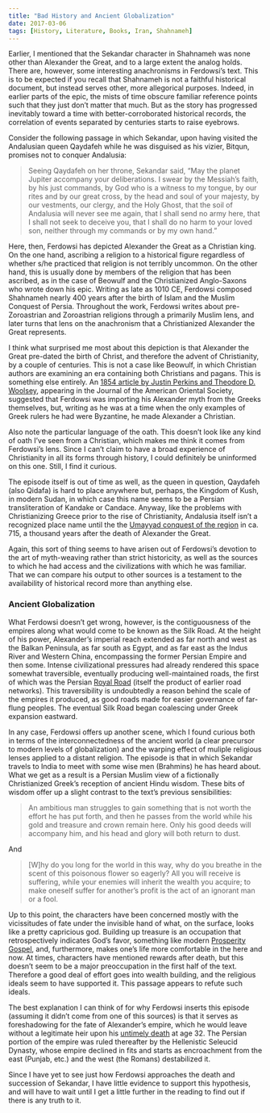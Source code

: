 ```yaml
---
title: "Bad History and Ancient Globalization"
date: 2017-03-06
tags: [History, Literature, Books, Iran, Shahnameh]
---
```

Earlier, I mentioned that the Sekandar character in Shahnameh was none other than Alexander the Great, and to a large extent the analog holds. There are, however, some interesting anachronisms in Ferdowsi’s text. This is to be expected if you recall that Shahnameh is not a faithful historical document, but instead serves other, more allegorical purposes. Indeed, in earlier parts of the epic, the mists of time obscure familiar reference points such that they just don’t matter that much. But as the story has progressed inevitably toward a time with better-corroborated historical records, the correlation of events separated by centuries starts to raise eyebrows.

Consider the following passage in which Sekandar, upon having visited the Andalusian queen Qaydafeh while he was disguised as his vizier, Bitqun, promises not to conquer Andalusia:
> Seeing Qaydafeh on her throne, Sekandar said, “May the planet Jupiter accompany your deliberations. I swear by the Messiah’s faith, by his just commands, by God who is a witness to my tongue, by our rites and by our great cross, by the head and soul of your majesty, by our vestments, our clergy, and the Holy Ghost, that the soil of Andalusia will never see me again, that I shall send no army here, that I shall not seek to deceive you, that I shall do no harm to your loved son, neither through my commands or by my own hand.”

Here, then, Ferdowsi has depicted Alexander the Great as a Christian king. On the one hand, ascribing a religion to a historical figure regardless of whether s/he practiced that religion is not terribly uncommon. On the other hand, this is usually done by members of the religion that has been ascribed, as in the case of Beowulf and the Christianized Anglo-Saxons who wrote down his epic. Writing as late as 1010 CE, Ferdowsi composed Shahnameh nearly 400 years after the birth of Islam and the Muslim Conquest of Persia. Throughout the work, Ferdowsi writes about pre-Zoroastrian and Zoroastrian religions through a primarily Muslim lens, and later turns that lens on the anachronism that a Christianized Alexander the Great represents.

I think what surprised me most about this depiction is that Alexander the Great pre-dated the birth of Christ, and therefore the advent of Christianity, by a couple of centuries. This is not a case like Beowulf, in which Christian authors are examining an era containing both Christians and pagans. This is something else entirely. An [1854 article by Justin Perkins and Theodore D. Woolsey](http://www.jstor.org/stable/592285?seq=2#page_scan_tab_contents), appearing in the Journal of the American Oriental Society, suggested that Ferdowsi was importing his Alexander myth from the Greeks themselves, but, writing as he was at a time when the only examples of Greek rulers he had were Byzantine, he made Alexander a Christian.

Also note the particular language of the oath. This doesn’t look like any kind of oath I’ve seen from a Christian, which makes me think it comes from Ferdowsi’s lens. Since I can’t claim to have a broad experience of Christianity in all its forms through history, I could definitely be uninformed on this one. Still, I find it curious.

The episode itself is out of time as well, as the queen in question, Qaydafeh (also Qidafa) is hard to place anywhere but, perhaps, the Kingdom of Kush, in modern Sudan, in which case this name seems to be a Persian transliteration of Kandake or Candace. Anyway, like the problems with Christianizing Greece prior to the rise of Christianity, Andalusia itself isn’t a recognized place name until the the [Umayyad conquest of the region](https://en.wikipedia.org/wiki/Name_of_Andalusia) in ca. 715, a thousand years after the death of Alexander the Great.

Again, this sort of thing seems to have arisen out of Ferdowsi’s devotion to the art of myth-weaving rather than strict historicity, as well as the sources to which he had access and the civilizations with which he was familiar. That we can compare his output to other sources is a testament to the availability of historical record more than anything else.

### Ancient Globalization

What Ferdowsi doesn’t get wrong, however, is the contiguousness of the empires along what would come to be known as the Silk Road. At the height of his power, Alexander’s imperial reach extended as far north and west as the Balkan Peninsula, as far south as Egypt, and as far east as the Indus River and Western China, encompassing the former Persian Empire and then some. Intense civilizational pressures had already rendered this space somewhat traversible, eventually producing well-maintained roads, the first of which was the Persian [Royal Road](https://en.wikipedia.org/wiki/Royal_Road) (itself the product of earlier road networks). This traversibility is undoubtedly a reason behind the scale of the empires it produced, as good roads made for easier governance of far-flung peoples. The eventual Silk Road began coalescing under Greek expansion eastward.

In any case, Ferdowsi offers up another scene, which I found curious both in terms of the interconnectedness of the ancient world (a clear precursor to modern levels of globalization) and the warping effect of muliple religious lenses applied to a distant religion. The episode is that in which Sekandar travels to India to meet with some wise men (Brahmins) he has heard about. What we get as a result is a Persian Muslim view of a fictionally Christianized Greek’s reception of ancient Hindu wisdom. These bits of wisdom offer up a slight contrast to the text’s previous sensibilities:
> An ambitious man struggles to gain something that is not worth the effort he has put forth, and then he passes from the world while his gold and treasure and crown remain here. Only his good deeds will accompany him, and his head and glory will both return to dust.

And
> [W]hy do you long for the world in this way, why do you breathe in the scent of this poisonous flower so eagerly? All you will receive is suffering, while your enemies will inherit the wealth you acquire; to make oneself suffer for another’s profit is the act of an ignorant man or a fool.

Up to this point, the characters have been concerned mostly with the vicissitudes of fate under the invisible hand of what, on the surface, looks like a pretty capricious god. Building up treasure is an occupation that retrospectively indicates God’s favor, something like modern [Prosperity Gospel](https://en.wikipedia.org/wiki/Prosperity_theology), and, furthermore, makes one’s life more comfortable in the here and now. At times, characters have mentioned rewards after death, but this doesn’t seem to be a major preoccupation in the first half of the text. Therefore a good deal of effort goes into wealth building, and the religious ideals seem to have supported it. This passage appears to refute such ideals.

The best explanation I can think of for why Ferdowsi inserts this episode (assuming it didn’t come from one of this sources) is that it serves as foreshadowing for the fate of Alexander’s empire, which he would leave without a legitimate heir upon his [untimely death](https://en.wikipedia.org/wiki/Alexander_the_Great#Death_and_succession) at age 32. The Persian portion of the empire was ruled thereafter by the Hellenistic Seleucid Dynasty, whose empire declined in fits and starts as encroachment from the east (Punjab, etc.) and the west (the Romans) destabilized it.

Since I have yet to see just how Ferdowsi approaches the death and succession of Sekandar, I have little evidence to support this hypothesis, and will have to wait until I get a little further in the reading to find out if there is any truth to it.
